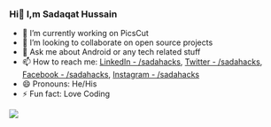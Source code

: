 ### Hi👋 I,m Sadaqat Hussain

- 🔭 I’m currently working on PicsCut
- 👯 I’m looking to collaborate on open source projects
- 💬 Ask me about Android or any tech related stuff
- 📫 How to reach me: [LinkedIn - /sadahacks](https://www.linkedin.com/in/sadahacks/), [Twitter - /sadahacks](https://twitter.com/sadahacks), [Facebook - /sadahacks](https://web.facebook.com/sadahacks), [Instagram - /sadahacks](https://www.instagram.com/sadahacks/)
- 😄 Pronouns: He/His
- ⚡ Fun fact: Love Coding


<img src="https://github-readme-stats.vercel.app/api?username=sadahacks&&show_icons=true&title_color=ffffff&icon_color=bb2acf&text_color=daf7dc&bg_color=191919">

